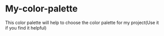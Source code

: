 # My-color-palette
This color palette will help to choose the color palette for my project(Use it if you find it helpful)
